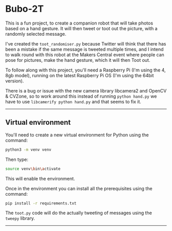 # Bubo-2T

This is a fun project, to create a companion robot that will take photos based on a hand gesture. It will then tweet or toot out the picture, with a randomly selected message. 

I've created the `toot_randomiser.py` because Twitter will think that there has been a mistake if the same message is tweeted multiple times, and I intend to walk round with this robot at the Makers Central event where people can pose for pictures, make the hand gesture, which it will then Toot out.  

To follow along with this project, you'll need a Raspberry Pi (I'm using the 4, 8gb model), running on the latest Raspberry Pi OS (I'm using the 64bit version).

There is a bug or issue with the new camera library libcamera2 and OpenCV & CVZone, so to work around this instead of running `python hand.py` we have to use `libcamerify python hand.py` and that seems to fix it.

---

## Virtual environment

You'll need to create a new virtual environment for Python using the command:

```bash
python3 -m venv venv
```

Then type:

```bash
source venv\bin\activate
```

This will enable the environment. 

Once in the environment you can install all the prerequisites using the command:

```bash
pip install -r requirements.txt
```

The `toot.py` code will do the actually tweeting of messages using the `tweepy` library.

---

